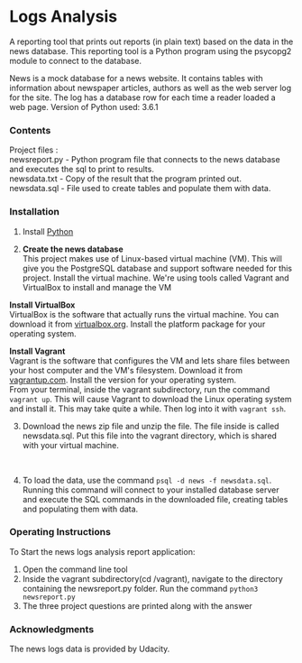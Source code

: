 # Logs Analysis
A reporting tool that prints out reports (in plain text) based on the data in the news database. This reporting tool is a Python program using the psycopg2 module to connect to the database.

News is a mock database for a news website. It contains tables with information about newspaper articles, authors as well as the web server log for the site. The log has a database row for each time a reader loaded a web page.
Version of Python used: 3.6.1

### Contents
Project files : <br/>
newsreport.py - Python program file that connects to the news database and executes the sql to print to results.<br/>
newsdata.txt - Copy of the result that the program printed out.<br/>
newsdata.sql - File used to create tables and populate them with data.


### Installation
1. Install [Python](https://www.python.org )<br/>

2. **Create the news database** <Br/>
This project makes use of Linux-based virtual machine (VM). This will give you the PostgreSQL database and support software needed for this project.  Install the virtual machine.  We're using tools called Vagrant and VirtualBox to install and manage the VM

**Install VirtualBox** <br/>
VirtualBox is the software that actually runs the virtual machine. You can download it from [virtualbox.org](https://www.virtualbox.org/wiki/Downloads). Install the platform package for your operating system.

**Install Vagrant**<br/>
Vagrant is the software that configures the VM and lets share files between your host computer and the VM's filesystem. Download it from [vagrantup.com](https://www.vagrantup.com/downloads.html). Install the version for your operating system.<br/>
From your terminal, inside the vagrant subdirectory, run the command `vagrant up`. This will cause Vagrant to download the Linux operating system and install it. This may take quite a while. Then log into it with `vagrant ssh`.

3. Download the news zip file and unzip the file. The file inside is called newsdata.sql. Put this file into the vagrant directory, which is shared with your virtual machine.
<br/>

4. To load the data, use the command `psql -d news -f newsdata.sql`. Running this command will connect to your installed database server and execute the SQL commands in the downloaded file, creating tables and populating them with data.

### Operating Instructions
To Start the news logs analysis report application:<br/>
1. Open the command line tool<br/>
2. Inside the vagrant subdirectory(cd /vagrant), navigate to the directory containing the newsreport.py folder. Run the command `python3 newsreport.py`<br/>
3. The three project questions are printed along with the answer


### Acknowledgments
The news logs data is provided by Udacity.
